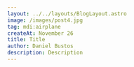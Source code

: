 ```yaml
---
layout: ../../layouts/BlogLayout.astro
image: /images/post4.jpg
tag: mdi:airplane
createAt: November 26
title: Title
author: Daniel Bustos
description: Description
---
```

